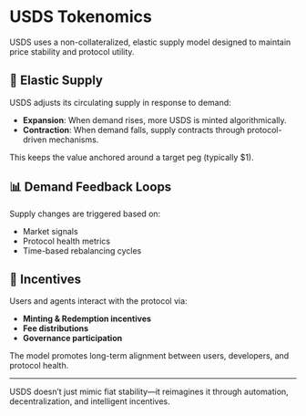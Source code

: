 # USDS Tokenomics

USDS uses a non-collateralized, elastic supply model designed to maintain price stability and protocol utility.

## 🔄 Elastic Supply

USDS adjusts its circulating supply in response to demand:

- **Expansion**: When demand rises, more USDS is minted algorithmically.
- **Contraction**: When demand falls, supply contracts through protocol-driven mechanisms.

This keeps the value anchored around a target peg (typically $1).

## 📊 Demand Feedback Loops

Supply changes are triggered based on:

- Market signals
- Protocol health metrics
- Time-based rebalancing cycles

## 🎯 Incentives

Users and agents interact with the protocol via:

- **Minting & Redemption incentives**
- **Fee distributions**
- **Governance participation**

The model promotes long-term alignment between users, developers, and protocol health.

---

USDS doesn’t just mimic fiat stability—it reimagines it through automation, decentralization, and intelligent incentives.
